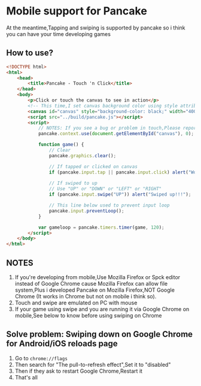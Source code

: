 # Mobile support for Pancake
At the meantime,Tapping and swiping is supported by pancake so i think you can have your time developing games

## How to use?
```html
<!DOCTYPE html>
<html>
    <head>
        <title>Pancake - Touch 'n Click</title>
    </head>
    <body>
        <p>Click or touch the canvas to see in action</p>
        <!-- This time,I set canvas background color using style attribute -->
        <canvas id="canvas" style="background-color: black;" width="400" height="400"></canvas>
        <script src="../build/pancake.js"></script>
        <script>
            // NOTES: If you see a bug or problem in touch,Please report in GitHub issues
            pancake.context.use(document.getElementById("canvas"), 0);

            function game() {
                // Clear
                pancake.graphics.clear();

                // If tapped or clicked on canvas
                if (pancake.input.tap || pancake.input.click) alert("Works!!!");
                
                // If swiped to up
                // Use "UP" or "DOWN" or "LEFT" or "RIGHT"
                if (pancake.input.swipe("UP")) alert("Swiped up!!!");

                // This line below used to prevent input loop
                pancake.input.preventLoop();
            }

            var gameloop = pancake.timers.timer(game, 120);
        </script>
    </body>
</html>
```
## NOTES
1. If you're developing from mobile,Use Mozilla Firefox or Spck editor instead of Google Chrome cause Mozilla Firefox can allow file system,Plus i developed Pancake on Mozilla Firefox,NOT Google Chrome (It works in Chrome but not on mobile i think so).
2. Touch and swipe are emulated on PC with mouse
3. If your game using swipe and you are running it via Google Chrome on mobile,See below to know before using swiping on Chrome

## Solve problem: Swiping down on Google Chrome for Android/iOS reloads page
1. Go to `chrome://flags`
2. Then search for "The pull-to-refresh effect",Set it to "disabled"
3. Then if they ask to restart Google Chrome,Restart it
4. That's all